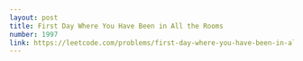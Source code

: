```yaml
---
layout: post
title: First Day Where You Have Been in All the Rooms
number: 1997
link: https://leetcode.com/problems/first-day-where-you-have-been-in-all-the-rooms
---
```

